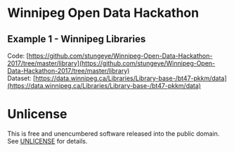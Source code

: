 # Winnipeg Open Data Hackathon

## Example 1 - Winnipeg Libraries

Code: [https://github.com/stungeye/Winnipeg-Open-Data-Hackathon-2017/tree/master/library](https://github.com/stungeye/Winnipeg-Open-Data-Hackathon-2017/tree/master/library)  
Dataset: [https://data.winnipeg.ca/Libraries/Library-base-/bt47-pkkm/data](https://data.winnipeg.ca/Libraries/Library-base-/bt47-pkkm/data)

# Unlicense

This is free and unencumbered software released into the public domain. See [UNLICENSE](http://unlicense.org/) for details.

